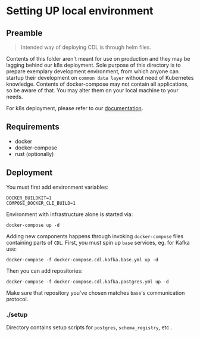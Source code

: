 # Setting UP local environment

## Preamble

> Intended way of deploying CDL is through helm files.

Contents of this folder aren't meant for use on production and they may be lagging behind our k8s deployment. 
Sole purpose of this directory is to prepare exemplary development environment, from which anyone can startup their development on 
`common data layer` without need of Kubernetes knowledge. Contents of docker-compose may not contain all applications, so be aware of that. You may alter them
on your local machine to your needs.

For k8s deployment, please refer to our [documentation](../../docs/k8s_local_deployment.md). 

## Requirements
* docker
* docker-compose
* rust (optionally)

## Deployment
You must first add environment variables:

`DOCKER_BUILDKIT=1`  
`COMPOSE_DOCKER_CLI_BUILD=1`

Environment with infrastructure alone is started via:

`docker-compose up -d`

Adding new components happens through invoking `docker-compose` files containing parts of `CDL`.
First, you must spin up `base` services, eg. for Kafka use:

`docker-compose -f docker-compose.cdl.kafka.base.yml up -d`

Then you can add repositories:

`docker-compose -f docker-compose.cdl.kafka.postgres.yml up -d`

Make sure that repository you've chosen matches `base`'s communication protocol.

### ./setup
Directory contains setup scripts for `postgres`, `schema_registry`, etc..
